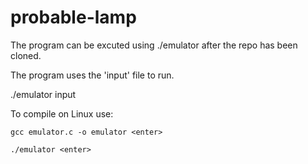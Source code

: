 # probable-lamp

The program can be excuted using ./emulator after the repo has been cloned.

The program uses the 'input' file to run.

./emulator input <enter>

To compile on Linux use:
	
	gcc emulator.c -o emulator <enter>
	
	./emulator <enter>
